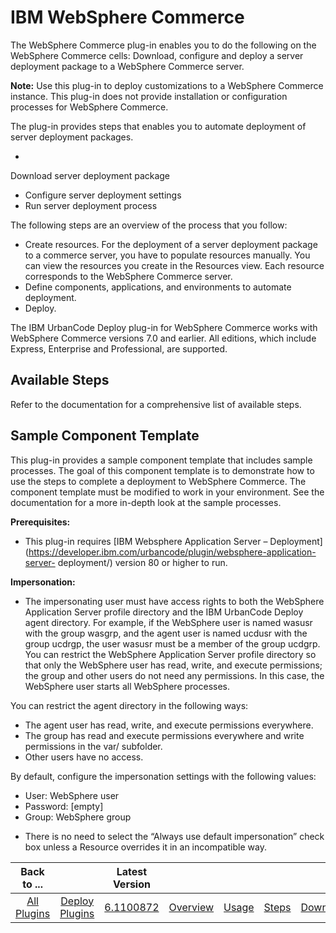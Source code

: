 
IBM WebSphere Commerce
======================


The WebSphere Commerce plug-in enables you to do the following on the WebSphere Commerce cells: Download, configure and 
deploy a server deployment package to a WebSphere Commerce server.


**Note:** Use this plug-in to deploy customizations
 to a WebSphere Commerce instance. This plug-in does not provide installation or configuration processes for WebSphere 
Commerce.


The plug-in provides steps that enables you to automate deployment of server deployment packages.


* 
Download server deployment package
* Configure server deployment settings
* Run server deployment process


The 
following steps are an overview of the process that you follow:


* Create resources. For the deployment of a server 
deployment package to a commerce server, you have to populate resources manually. You can view the resources you create 
in the Resources view. Each resource corresponds to the WebSphere Commerce server.
* Define components, applications, 
and environments to automate deployment.
* Deploy.


The IBM UrbanCode Deploy plug-in for WebSphere Commerce works with 
WebSphere Commerce versions 7.0 and earlier. All editions, which include Express, Enterprise and Professional, are 
supported.



Available Steps
---------------


Refer to the documentation for a comprehensive list of available steps.




Sample Component Template
-------------------------


This plug-in provides a sample component template that 
includes sample processes. The goal of this component template is to demonstrate how to use the steps to complete a 
deployment to WebSphere Commerce. The component template must be modified to work in your environment. See the 
documentation for a more in-depth look at the sample processes.


**Prerequisites:**


* This plug-in requires [IBM 
Websphere Application Server – Deployment](https://developer.ibm.com/urbancode/plugin/websphere-application-server-
deployment/) version 80 or higher to run.


**Impersonation:**


+ The impersonating user must have access rights to 
both the WebSphere Application Server profile directory and the IBM UrbanCode Deploy agent directory. For example, if 
the WebSphere user is named wasusr with the group wasgrp, and the agent user is named ucdusr with the group ucdrgp, the 
user wasusr must be a member of the group ucdgrp. You can restrict the WebSphere Application Server profile directory so
 that only the WebSphere user has read, write, and execute permissions; the group and other users do not need any 
permissions. In this case, the WebSphere user starts all WebSphere processes.


You can restrict the agent directory in 
the following ways:


- The agent user has read, write, and execute permissions everywhere.
- The group has read and 
execute permissions everywhere and write permissions in the var/ subfolder.
- Other users have no access.


By default, 
configure the impersonation settings with the following values:


+ User: WebSphere user
+ Password: [empty]
+ Group: 
WebSphere group

* There is no need to select the “Always use default impersonation” check box unless a Resource 
overrides it in an incompatible way.




|Back to ...||Latest Version|||||
| :---: | :---: | :---: | :---: | :---: | :---: | :---: |
|[All Plugins](../../index.md)|[Deploy Plugins](../README.md)|[6.1100872](https://raw.githubusercontent.com/UrbanCode/IBM-UCD-PLUGINS/main/files/WebSphereCommerce/WebSphereCommerce-6.1100872.zip)|[Overview](overview.md)|[Usage](usage.md)|[Steps](steps.md)|[Downloads](downloads.md)|
